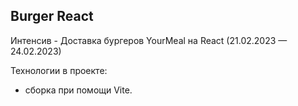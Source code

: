 ## Burger React

Интенсив - Доставка бургеров YourMeal на React (21.02.2023 — 24.02.2023)

Технологии в проекте:

- сборка при помощи Vite.
